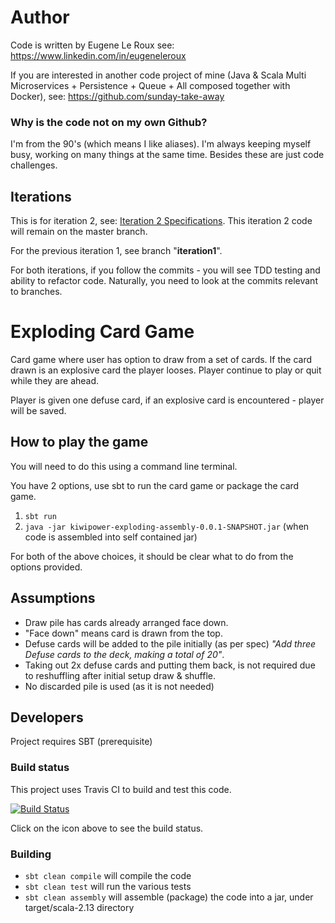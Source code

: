 # Author 
Code is written by Eugene Le Roux see: https://www.linkedin.com/in/eugeneleroux

If you are interested in another code project of mine (Java & Scala Multi Microservices + Persistence + Queue + All composed together with Docker), see:
https://github.com/sunday-take-away 

### Why is the code not on my own Github?
I'm from the 90's (which means I like aliases). I'm always keeping myself busy, working on many things at the same time. 
Besides these are just code challenges. 

## Iterations
This is for iteration 2, see: [Iteration 2 Specifications](docs/specification.md).
This iteration 2 code will remain on the master branch.

For the previous iteration 1, see branch "**iteration1**".

For both iterations, if you follow the commits - you will see TDD testing and ability to refactor code.
Naturally, you need to look at the commits relevant to branches.

# Exploding Card Game
Card game where user has option to draw from a set of cards.
If the card drawn is an explosive card the player looses.
Player continue to play or quit while they are ahead.

Player is given one defuse card, if an explosive card is encountered - player will be saved.

## How to play the game
You will need to do this using a command line terminal.

You have 2 options, use sbt to run the card game or package the card game.

1. `sbt run`
2. `java -jar kiwipower-exploding-assembly-0.0.1-SNAPSHOT.jar` (when code is assembled into self contained jar)

For both of the above choices, it should be clear what to do from the options provided.

## Assumptions
* Draw pile has cards already arranged face down.
* "Face down" means card is drawn from the top.
* Defuse cards will be added to the pile initially (as per spec) *"Add three Defuse cards to the deck, making a total of 20"*.
* Taking out 2x defuse cards and putting them back, is not required due to reshuffling after initial setup draw & shuffle.
* No discarded pile is used (as it is not needed)

## Developers
Project requires SBT (prerequisite)

### Build status
This project uses Travis CI to build and test this code.

[![Build Status](https://travis-ci.org/power-of-kiwi/exploding.svg?branch=master)](https://travis-ci.org/power-of-kiwi/exploding)

Click on the icon above to see the build status.

### Building
* `sbt clean compile` will compile the code
* `sbt clean test` will run the various tests
* `sbt clean assembly` will assemble (package) the code into a jar, under target/scala-2.13 directory


